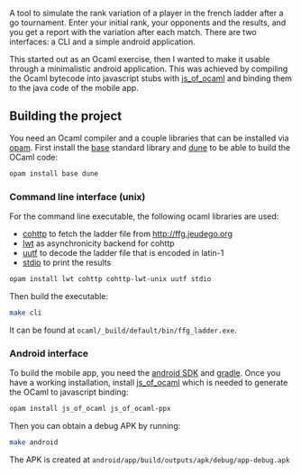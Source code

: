 A tool to simulate the rank variation of a player in the french ladder after a go tournament. Enter your initial rank, your opponents and the results, and you get a report with the variation after each match.
There are two interfaces: a CLI and a simple android application.

This started out as an Ocaml exercise, then I wanted to make it usable through a minimalistic android application. This was achieved by compiling the Ocaml bytecode into javascript stubs with [js_of_ocaml](https://ocsigen.org/js_of_ocaml) and binding them to the java code of the mobile app.

## Building the project

You need an Ocaml compiler and a couple libraries that can be installed via [opam](https://opam.ocaml.org). First install the [base](https://github.com/janestreet/base) standard library and [dune](https://github.com/ocaml/dune) to be able to build the OCaml code:
```sh
opam install base dune
```

### Command line interface (unix)

For the command line executable, the following ocaml libraries are used:
- [cohttp](https://github.com/mirage/ocaml-cohttp) to fetch the ladder file from http://ffg.jeudego.org
- [lwt](https://github.com/ocsigen/lwt) as asynchronicity backend for cohttp
- [uutf](https://erratique.ch/logiciel/uutf) to decode the ladder file that is encoded in latin-1
- [stdio](https://github.com/janestreet/stdio) to print the results

```sh
opam install lwt cohttp cohttp-lwt-unix uutf stdio
```

Then build the executable:

```sh
make cli
```

It can be found at `ocaml/_build/default/bin/ffg_ladder.exe`.

### Android interface

To build the mobile app, you need the [android SDK](https://developer.android.com/studio) and [gradle](https://gradle.org/). Once you have a working installation, install [js_of_ocaml](https://ocsigen.org/js_of_ocaml) which is needed to generate the OCaml to javascript binding:
```sh
opam install js_of_ocaml js_of_ocaml-ppx
```

Then you can obtain a debug APK by running:

```sh
make android
```

The APK is created at `android/app/build/outputs/apk/debug/app-debug.apk`